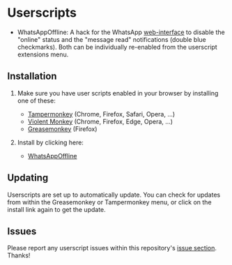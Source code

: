 # Userscripts

  * WhatsAppOffline: A hack for the WhatsApp [web-interface](https://web.whatsapp.com) to disable the "online" status and the "message read" notifications (double blue checkmarks). Both can be individually re-enabled from the userscript extensions menu.

## Installation

1. Make sure you have user scripts enabled in your browser by installing one of these:

	* [Tampermonkey](https://tampermonkey.net/) (Chrome, Firefox, Safari, Opera, ...)
	* [Violent Monkey](https://violentmonkey.github.io/) (Chrome, Firefox, Edge, Opera, ...)
	* [Greasemonkey](https://addons.mozilla.org/en-US/firefox/addon/greasemonkey/) (Firefox)

2. Install by clicking here:
	* [WhatsAppOffline](https://raw.githubusercontent.com/ansiwen/userscripts/master/whatsappoffline.user.js)

## Updating

Userscripts are set up to automatically update. You can check for updates from within the Greasemonkey or Tampermonkey menu, or click on the install link again to get the update.

## Issues

Please report any userscript issues within this repository's [issue section](https://github.com/ansiwen/userscripts/issues). Thanks!
